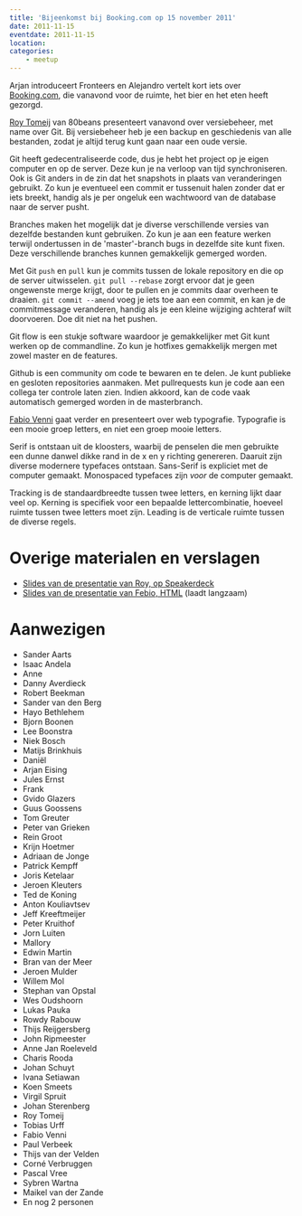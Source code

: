 ```yaml
---
title: 'Bijeenkomst bij Booking.com op 15 november 2011'
date: 2011-11-15
eventdate: 2011-11-15
location:
categories:
    - meetup
---
```


Arjan introduceert Fronteers en Alejandro vertelt kort iets over [Booking.com](http://booking.com), die vanavond voor de ruimte, het bier en het eten heeft gezorgd.

[Roy Tomeij](http://roytomeij.com/) van 80beans presenteert vanavond over versiebeheer, met name over Git. Bij versiebeheer heb je een backup en geschiedenis van alle bestanden, zodat je altijd terug kunt gaan naar een oude versie.

Git heeft gedecentraliseerde code, dus je hebt het project op je eigen computer en op de server. Deze kun je na verloop van tijd synchroniseren. Ook is Git anders in de zin dat het snapshots in plaats van veranderingen gebruikt. Zo kun je eventueel een commit er tussenuit halen zonder dat er iets breekt, handig als je per ongeluk een wachtwoord van de database naar de server pusht.

Branches maken het mogelijk dat je diverse verschillende versies van dezelfde bestanden kunt gebruiken. Zo kun je aan een feature werken terwijl ondertussen in de 'master'-branch bugs in dezelfde site kunt fixen. Deze verschillende branches kunnen gemakkelijk gemerged worden.

Met Git `push` en `pull` kun je commits tussen de lokale repository en die op de server uitwisselen. `git pull --rebase` zorgt ervoor dat je geen ongewenste merge krijgt, door te pullen en je commits daar overheen te draaien. `git commit --amend` voeg je iets toe aan een commit, en kan je de commitmessage veranderen, handig als je een kleine wijziging achteraf wilt doorvoeren. Doe dit niet na het pushen.

Git flow is een stukje software waardoor je gemakkelijker met Git kunt werken op de commandline. Zo kun je hotfixes gemakkelijk mergen met zowel master en de features.

Github is een community om code te bewaren en te delen. Je kunt publieke en gesloten repositories aanmaken. Met pullrequests kun je code aan een collega ter controle laten zien. Indien akkoord, kan de code vaak automatisch gemerged worden in de masterbranch.

[Fabio Venni](http://fabio.antanix.net/) gaat verder en presenteert over web typografie. Typografie is een mooie groep letters, en niet een groep mooie letters.

Serif is ontstaan uit de kloosters, waarbij de penselen die men gebruikte een dunne danwel dikke rand in de x en y richting genereren. Daaruit zijn diverse modernere typefaces ontstaan. Sans-Serif is expliciet met de computer gemaakt. Monospaced typefaces zijn _voor_ de computer gemaakt.

Tracking is de standaardbreedte tussen twee letters, en kerning lijkt daar veel op. Kerning is specifiek voor een bepaalde lettercombinatie, hoeveel ruimte tussen twee letters moet zijn. Leading is de verticale ruimte tussen de diverse regels.

# Overige materialen en verslagen

-   [Slides van de presentatie van Roy, op Speakerdeck](http://speakerdeck.com/u/roy/p/git-your-act-together)
-   [Slides van de presentatie van Febio, HTML](http://www.antanix.net/_presentation/typography/) (laadt langzaam)

# Aanwezigen

-   Sander Aarts
-   Isaac Andela
-   Anne
-   Danny Averdieck
-   Robert Beekman
-   Sander van den Berg
-   Hayo Bethlehem
-   Bjorn Boonen
-   Lee Boonstra
-   Niek Bosch
-   Matijs Brinkhuis
-   Daniël
-   Arjan Eising
-   Jules Ernst
-   Frank
-   Gvido Glazers
-   Guus Goossens
-   Tom Greuter
-   Peter van Grieken
-   Rein Groot
-   Krijn Hoetmer
-   Adriaan de Jonge
-   Patrick Kempff
-   Joris Ketelaar
-   Jeroen Kleuters
-   Ted de Koning
-   Anton Kouliavtsev
-   Jeff Kreeftmeijer
-   Peter Kruithof
-   Jorn Luiten
-   Mallory
-   Edwin Martin
-   Bran van der Meer
-   Jeroen Mulder
-   Willem Mol
-   Stephan van Opstal
-   Wes Oudshoorn
-   Lukas Pauka
-   Rowdy Rabouw
-   Thijs Reijgersberg
-   John Ripmeester
-   Anne Jan Roeleveld
-   Charis Rooda
-   Johan Schuyt
-   Ivana Setiawan
-   Koen Smeets
-   Virgil Spruit
-   Johan Sterenberg
-   Roy Tomeij
-   Tobias Urff
-   Fabio Venni
-   Paul Verbeek
-   Thijs van der Velden
-   Corné Verbruggen
-   Pascal Vree
-   Sybren Wartna
-   Maikel van der Zande
-   En nog 2 personen
